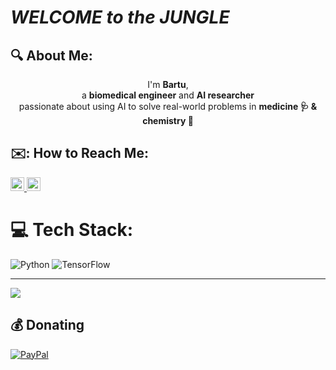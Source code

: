 # $WELCOME$ $to$ $the$ $JUNGLE$
<h2>🔍 About Me:</h2>
<p align="center">
I'm <b>Bartu</b>, <br>a <b>biomedical engineer</b> and <b>AI researcher</b> <br>passionate about using AI to solve real-world problems in <b>medicine 🩺 & chemistry 🧪</b>
</p>






<h2>✉️: How to Reach Me:</h2>
<a href="mailto:simsekbartu[at]gmail.com">
    <img alt="link to send me an email" src="https://img.shields.io/static/v1?label&message=simsekbartu[at]gmail.com&color=whitesmoke&style=for-the-badge&logo=gmail" height="22px" />
</a>
<a href="https://linkedin.com/in/bartusimsek">
    <img alt="link to my LinkedIn" src="https://img.shields.io/static/v1?label&message=/in/bartusimsek&color=0A66C2&style=for-the-badge&logo=linkedin" height="22px" />
</a>
</br>


# 💻 Tech Stack:
![Python](https://img.shields.io/badge/python-3670A0?style=for-the-badge&logo=python&logoColor=ffdd54) ![TensorFlow](https://img.shields.io/badge/TensorFlow-%23FF6F00.svg?style=for-the-badge&logo=TensorFlow&logoColor=white)

---
[![](https://visitcount.itsvg.in/api?id=simsekbartu&icon=5&color=1)](https://visitcount.itsvg.in)

  ## 💰 Donating
  [![PayPal](https://img.shields.io/badge/PayPal-00457C?style=for-the-badge&logo=paypal&logoColor=white)](https://paypal.me/bartusimsek) 

  
